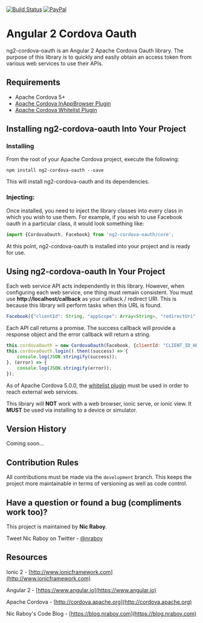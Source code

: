 [![Build Status](https://travis-ci.org/nraboy/ng2-cordova-oauth.svg?branch=master)](https://travis-ci.org/nraboy/ng2-cordova-oauth)
[![PayPal](https://img.shields.io/badge/paypal-donate-yellow.svg)](https://paypal.me/nraboy)

# Angular 2 Cordova Oauth

ng2-cordova-oauth is an Angular 2 Apache Cordova Oauth library.  The purpose of this library is to quickly and easily obtain an access token from various web services to use their APIs.


## Requirements

* Apache Cordova 5+
* [Apache Cordova InAppBrowser Plugin](http://cordova.apache.org/docs/en/3.0.0/cordova_inappbrowser_inappbrowser.md.html)
* [Apache Cordova Whitelist Plugin](https://github.com/apache/cordova-plugin-whitelist)


## Installing ng2-cordova-oauth Into Your Project

### Installing

From the root of your Apache Cordova project, execute the following:

```
npm install ng2-cordova-oauth --save
```

This will install ng2-cordova-oauth and its dependencies.

### Injecting:

Once installed, you need to inject the library classes into every class in which you wish to use them.  For example, if you wish to use Facebook oauth in a particular class, it would look something like:

```javascript
import {CordovaOauth, Facebook} from 'ng2-cordova-oauth/core';
```

At this point, ng2-cordova-oauth is installed into your project and is ready for use.


## Using ng2-cordova-oauth In Your Project

Each web service API acts independently in this library.  However, when configuring each web service, one thing must remain consistent.  You must use **http://localhost/callback** as your callback / redirect URI.  This is because this library will perform tasks when this URL is found.

```javascript
Facebook({"clientId": String, "appScope": Array<String>, "redirectUri": String, "authType": String});
```

Each API call returns a promise.  The success callback will provide a response object and the error
callback will return a string.

```javascript
this.cordovaOauth = new CordovaOauth(Facebook, {clientId: "CLIENT_ID_HERE", appScope: ["email"]});
this.cordovaOauth.login().then((success) => {
    console.log(JSON.stringify(success));
}, (error) => {
    console.log(JSON.stringify(error));
});
```

As of Apache Cordova 5.0.0, the [whitelist plugin](https://blog.nraboy.com/2015/05/whitelist-external-resources-for-use-in-ionic-framework/) must be used in order to reach external web services.

This library will **NOT** work with a web browser, ionic serve, or ionic view.  It **MUST** be used via installing to a device or simulator.


## Version History

Coming soon...


## Contribution Rules

All contributions must be made via the `development` branch.  This keeps the project more maintainable in terms of versioning as well as code control.


## Have a question or found a bug (compliments work too)?

This project is maintained by **Nic Raboy**.

Tweet Nic Raboy on Twitter - [@nraboy](https://www.twitter.com/nraboy)


## Resources

Ionic 2 - [http://www.ionicframework.com](http://www.ionicframework.com)

Angular 2 - [https://www.angular.io](https://www.angular.io)

Apache Cordova - [http://cordova.apache.org](http://cordova.apache.org)

Nic Raboy's Code Blog - [https://blog.nraboy.com](https://blog.nraboy.com)
